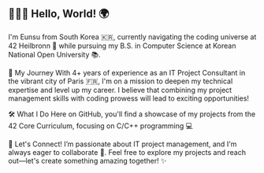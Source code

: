 ## 👩🏻‍💻 Hello, World! 🌍

I'm Eunsu from South Korea 🇰🇷, currently navigating the coding universe at 42 Heilbronn 🚀 while pursuing my B.S. in Computer Science at Korean National Open University 📚.

💼 My Journey
With 4+ years of experience as an IT Project Consultant in the vibrant city of Paris 🇫🇷, I'm on a mission to deepen my technical expertise and level up my career. I believe that combining my project management skills with coding prowess will lead to exciting opportunities!

🛠️ What I Do
Here on GitHub, you'll find a showcase of my projects from the 42 Core Curriculum, focusing on C/C++ programming 💻

🌟 Let's Connect!
I’m passionate about IT project management, and I'm always eager to collaborate 🤝. Feel free to explore my projects and reach out—let's create something amazing together! ✨
